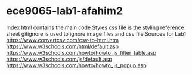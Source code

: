 # ece9065-lab1-afahim2
Index html contains the main code 
Styles css file is the styling reference sheet
gitignore is used to ignore image files and csv file 
Sources for Lab1
https://www.convertcsv.com/csv-to-html.htm
https://www.w3schools.com/html/default.asp 
https://www.w3schools.com/howto/howto_js_filter_table.asp 
https://www.w3schools.com/js/default.asp 
https://www.w3schools.com/howto/howto_js_popup.asp 
